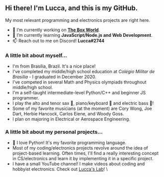 ## Hi there! I'm Lucca, and this is my GitHub. 

My most relevant programming and electronics projects are right here. 

- 🔭 I’m currently working on **[The Box World](https://github.com/ChromeUniverse/The-Box-World/)**.
- 🌱 I’m currently learning **JavaScript/Node.js and Web Development**.
- 📫 Reach out to me on Discord! **Lucca#2744**

### A little bit about myself...

- I'm from Brasília, Brazil. It's a nice place!
- I've completed my middle/high school education at _Colégio Militar de Brasília_ - I graduated in December 2020.
- I've competed in several Math and Physics olympiads throughout middle/high school. 
- I'm a self-taught intermediate-level Python/C++ and beginner JS programmer.
- I play the alto and tenor sax 🎷, piano/keyboard 🎹 and electric bass 🎸!
- Some of my favorite musicians (at the moment) are Cory Wong, Joe Dart, Herbie Hancock, Carlos Eiene, and Woody Goss.
- I plan on majoring in Electrical or Aerospace Engineering.

### A little bit about my personal projects...
- 🐍 I love Python! It's my favorite programming language.
- Most of my coding/electronics projects revolve around the idea of project-based learning. Often times, I'll find a really interesting concept in CS/electronics and learn it by implementing it in a specific project.
- I have a small YouTube channel! I make videos about coding and hobbyist electronics. Check out [Lucca's Lab](https://www.youtube.com/channel/UCjpQ2w6Di2f-tyCiK6mVGlA)!
\

<!--
**ChromeUniverse/ChromeUniverse** is a ✨ _special_ ✨ repository because its `README.md` (this file) appears on your GitHub profile.

Here are some ideas to get you started:

- 🔭 I’m currently working on ...
- 🌱 I’m currently learning ...
- 👯 I’m looking to collaborate on ...
- 🤔 I’m looking for help with ...
- 💬 Ask me about ...
- 📫 How to reach me: ...
- 😄 Pronouns: ...
- ⚡ Fun fact: ...

-->
